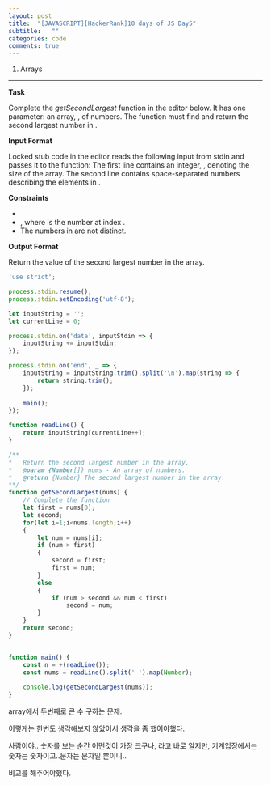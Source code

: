 ```yaml
---
layout: post
title:  "[JAVASCRIPT][HackerRank]10 days of JS Day5"
subtitle:   ""
categories: code
comments: true
---
```




1. Arrays

---

**Task**

Complete the *getSecondLargest* function in the editor below. It has one parameter: an array, , of  numbers. The function must find and return the second largest number in .

**Input Format**

Locked stub code in the editor reads the following input from stdin and passes it to the function:
The first line contains an integer, , denoting the size of the  array.
The second line contains  space-separated numbers describing the elements in .

**Constraints**

- 
- , where  is the number at index .
- The numbers in  are not distinct.

**Output Format**

Return the value of the second largest number in the  array.

~~~javascript
'use strict';

process.stdin.resume();
process.stdin.setEncoding('utf-8');

let inputString = '';
let currentLine = 0;

process.stdin.on('data', inputStdin => {
    inputString += inputStdin;
});

process.stdin.on('end', _ => {
    inputString = inputString.trim().split('\n').map(string => {
        return string.trim();
    });
    
    main();    
});

function readLine() {
    return inputString[currentLine++];
}

/**
*   Return the second largest number in the array.
*   @param {Number[]} nums - An array of numbers.
*   @return {Number} The second largest number in the array.
**/
function getSecondLargest(nums) {
    // Complete the function
    let first = nums[0];
    let second;
    for(let i=1;i<nums.length;i++)
    {
        let num = nums[i];
        if (num > first)
        {
            second = first;
            first = num;
        }
        else
        {
            if (num > second && num < first)
                second = num;
        }
    }
    return second;
}


function main() {
    const n = +(readLine());
    const nums = readLine().split(' ').map(Number);
    
    console.log(getSecondLargest(nums));
}
~~~



array에서 두번째로 큰 수 구하는 문제.

이렇게는 한번도 생각해보지 않았어서 생각을 좀 했어야했다.

사람이야.. 숫자를 보는 순간 어떤것이 가장 크구나, 라고 바로 알지만, 기계입장에서는 숫자는 숫자이고..문자는 문자일 뿐이니..

비교를 해주어야했다.

